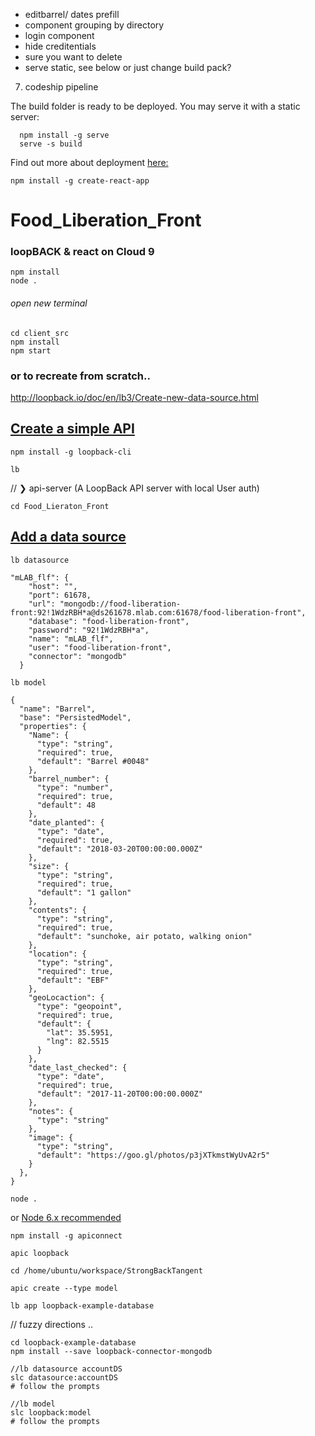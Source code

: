 + editbarrel/ dates prefill
+ component grouping by directory
+ login component
+ hide creditentials
+ sure you want to delete  
+ serve static, see below or just change build pack?
7. codeship pipeline

The build folder is ready to be deployed.
You may serve it with a static server:
```
  npm install -g serve
  serve -s build
```
Find out more about deployment [here:](http://bit.ly/2vY88Kr)  
```
npm install -g create-react-app
```

# Food_Liberation_Front  
### loopBACK &amp; react on Cloud 9  
```
npm install
node .
```
###### open new terminal
```
cd client_src
npm install
npm start
```
### or to recreate from scratch.. 
http://loopback.io/doc/en/lb3/Create-new-data-source.html  
## [Create a simple API](http://loopback.io/doc/en/lb3/Create-a-simple-API.html "Use the application generator tool to quickly create a LoopBack application, data sources, and models.")  
```
npm install -g loopback-cli
```
```
lb
```
//  ❯     api-server (A LoopBack API server with local User auth)
```
cd Food_Lieraton_Front
```

## [Add a data source](http://loopback.io/doc/en/lb3/Connect-your-API-to-a-data-source.html#add-a-data-source "LoopBack enables you to easily persist your data model to a variety of data sources without having to write code.")
```
lb datasource  
```
```
"mLAB_flf": {
    "host": "",
    "port": 61678,
    "url": "mongodb://food-liberation-front:92!1WdzRBH*a@ds261678.mlab.com:61678/food-liberation-front",
    "database": "food-liberation-front",
    "password": "92!1WdzRBH*a",
    "name": "mLAB_flf",
    "user": "food-liberation-front",
    "connector": "mongodb"
  }  
```
```
lb model
```
```
{
  "name": "Barrel",
  "base": "PersistedModel",
  "properties": {
    "Name": {
      "type": "string",
      "required": true,
      "default": "Barrel #0048"
    },
    "barrel_number": {
      "type": "number",
      "required": true,
      "default": 48
    },
    "date_planted": {
      "type": "date",
      "required": true,
      "default": "2018-03-20T00:00:00.000Z"
    },
    "size": {
      "type": "string",
      "required": true,
      "default": "1 gallon"
    },
    "contents": {
      "type": "string",
      "required": true,
      "default": "sunchoke, air potato, walking onion"
    },
    "location": {
      "type": "string",
      "required": true,
      "default": "EBF"
    },
    "geoLocaction": {
      "type": "geopoint",
      "required": true,
      "default": {
        "lat": 35.5951,
        "lng": 82.5515
      }
    },
    "date_last_checked": {
      "type": "date",
      "required": true,
      "default": "2017-11-20T00:00:00.000Z"
    },
    "notes": {
      "type": "string"
    },
    "image": {
      "type": "string",
      "default": "https://goo.gl/photos/p3jXTkmstWyUvA2r5"
    }
  },
}

```
```
node .
```

or [Node 6.x recommended](http://www.ibm.com/support/knowledgecenter/SSFS6T/com.ibm.apic.toolkit.doc/tapim_cli_install.html "Installing the API Connect Developer Toolkit")  

```
npm install -g apiconnect    

```
```
apic loopback
```
```
cd /home/ubuntu/workspace/StrongBackTangent
```
```
apic create --type model
```

```
lb app loopback-example-database  
```



// fuzzy directions ..




```
cd loopback-example-database  
npm install --save loopback-connector-mongodb  
```
```
//lb datasource accountDS
slc datasource:accountDS
# follow the prompts 
```
```
//lb model
slc loopback:model
# follow the prompts 
```
